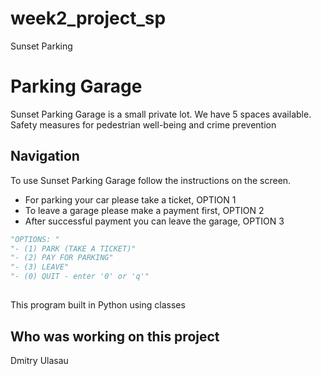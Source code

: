 # week2_project_sp
Sunset Parking

# Parking Garage

Sunset Parking Garage is a small private lot. We have 5 spaces available. Safety measures for pedestrian well-being and crime prevention


## Navigation

To use Sunset Parking Garage follow the instructions on the screen.
- For parking your car please take a ticket, OPTION 1
- To leave a garage please make a payment first, OPTION 2
- After successful payment you can leave the garage, OPTION 3


```python
"OPTIONS: "
"- (1) PARK (TAKE A TICKET)"
"- (2) PAY FOR PARKING"
"- (3) LEAVE"
"- (0) QUIT - enter '0' or 'q'"
```

## 
This program built in Python using classes

## Who was working on this project
Dmitry Ulasau
